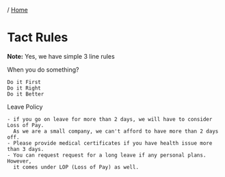 / [Home](index.md)

# Tact Rules

**Note:** Yes, we have simple 3 line rules



When you do something?
```
Do it First
Do it Right
Do it Better
```

Leave Policy 

```
- if you go on leave for more than 2 days, we will have to consider Loss of Pay. 
  As we are a small company, we can't afford to have more than 2 days off.
- Please provide medical certificates if you have health issue more than 3 days.
- You can request request for a long leave if any personal plans. However, 
  it comes under LOP (Loss of Pay) as well.

```